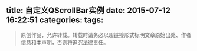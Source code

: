 title: 自定义QScrollBar实例
date: 2015-07-12 16:22:51
categories:
tags:
---
>原创作品，允许转载。转载时请务必以超链接形式标明文章原始出处、作者信息和本声明，否则将追究法律责任。

